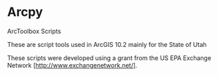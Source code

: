 Arcpy
=====

ArcToolbox Scripts

These are script tools used in ArcGIS 10.2 mainly for the State of Utah

These scripts were developed using a grant from the US EPA Exchange Network [http://www.exchangenetwork.net/].
